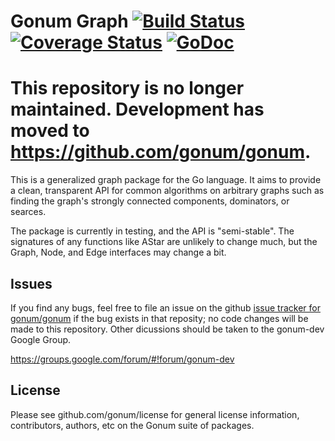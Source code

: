 # Gonum Graph [![Build Status](https://travis-ci.org/gonum/graph.svg?branch=master)](https://travis-ci.org/gonum/graph) [![Coverage Status](https://coveralls.io/repos/gonum/graph/badge.svg?branch=master&service=github)](https://coveralls.io/github/gonum/graph?branch=master) [![GoDoc](https://godoc.org/github.com/gonum/graph?status.svg)](https://godoc.org/github.com/gonum/graph)

# This repository is no longer maintained. Development has moved to https://github.com/gonum/gonum.

This is a generalized graph package for the Go language. It aims to provide a clean, transparent API for common algorithms on arbitrary graphs such as finding the graph's strongly connected components, dominators, or searces.

The package is currently in testing, and the API is "semi-stable". The signatures of any functions like AStar are unlikely to change much, but the Graph, Node, and Edge interfaces may change a bit.

## Issues

If you find any bugs, feel free to file an issue on the github [issue tracker for gonum/gonum](https://github.com/gonum/gonum/issues) if the bug exists in that reposity; no code changes will be made to this repository. Other dicussions should be taken to the gonum-dev Google Group.

https://groups.google.com/forum/#!forum/gonum-dev

## License

Please see github.com/gonum/license for general license information, contributors, authors, etc on the Gonum suite of packages.
